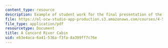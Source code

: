 ```yaml
---
content_type: resource
description: Example of student work for the final presentation of the course.
file: https://ol-ocw-studio-app-production.s3.amazonaws.com/courses/4-500-introduction-to-design-computing-fall-2008/eb3e4aca6a41536af3fa8a399ff7c76e_final_3.pdf
file_type: application/pdf
resourcetype: Document
title: A Concord River Cabin
uid: eb3e4aca-6a41-536a-f3fa-8a399ff7c76e
---
```

